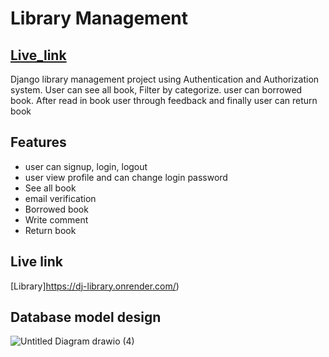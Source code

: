 
# Library Management
## [Live_link](https://dj-library.onrender.com/)
Django library management project using Authentication and Authorization system. 
User can see all book, Filter by categorize. user can borrowed book. After read in book user through feedback and finally user can return book 


## Features

- user can signup, login, logout
- user view profile and can change login password
- See all book
- email verification
- Borrowed book
- Write comment
- Return book



## Live link

[Library]https://dj-library.onrender.com/)


## Database model design

![Untitled Diagram drawio (4)](https://github.com/H-M-Nizum/library_management/assets/106550437/14a95fca-c525-4fcf-a338-b6a6d4d16f89)
